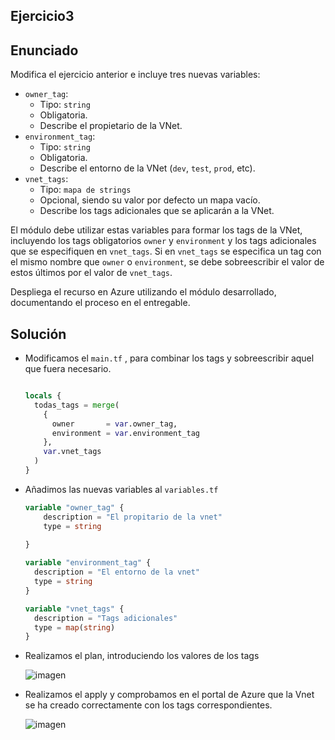 ## Ejercicio3
## Enunciado

Modifica el ejercicio anterior e incluye tres nuevas variables:

- `owner_tag`:
  - Tipo: `string`
  - Obligatoria.
  - Describe el propietario de la VNet.
- `environment_tag`:
  - Tipo: `string`
  - Obligatoria.
  - Describe el entorno de la VNet (`dev`, `test`, `prod`, etc).
- `vnet_tags`:
  - Tipo: `mapa de strings`
  - Opcional, siendo su valor por defecto un mapa vacío.
  - Describe los tags adicionales que se aplicarán a la VNet.

El módulo debe utilizar estas variables para formar los tags de la VNet, incluyendo los tags obligatorios `owner` y `environment` y los tags adicionales que se especifiquen en `vnet_tags`. Si en `vnet_tags` se especifica un tag con el mismo nombre que `owner` o `environment`, se debe sobreescribir el valor de estos últimos por el valor de `vnet_tags`.

Despliega el recurso en Azure utilizando el módulo desarrollado, documentando el proceso en el entregable.


## Solución

- Modificamos el `main.tf` , para combinar los tags y sobreescribir aquel que fuera necesario. 

  ```terraform

  locals {
    todas_tags = merge(
      {
        owner       = var.owner_tag,
        environment = var.environment_tag
      },
      var.vnet_tags
    )
  }
  
  ```

- Añadimos las nuevas variables al `variables.tf`

  ```terraform
  variable "owner_tag" {
      description = "El propitario de la vnet"
      type = string
        
  }
  
  variable "environment_tag" {
    description = "El entorno de la vnet"
    type = string
  }
  
  variable "vnet_tags" {
    description = "Tags adicionales"
    type = map(string)
  }

  ```


- Realizamos el plan, introduciendo los valores de los tags

  ![imagen](https://github.com/user-attachments/assets/f7112e59-7640-4bb9-9678-866e8ba28cbe)

- Realizamos el apply y comprobamos en el portal de Azure que la Vnet se ha creado correctamente con los tags correspondientes.

  ![imagen](https://github.com/user-attachments/assets/828fae50-83de-4783-b7fa-62da02d9d928)



  
